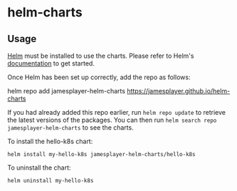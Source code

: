# helm-charts

## Usage

[Helm](https://helm.sh) must be installed to use the charts. Please refer to
Helm's [documentation](https://helm.sh/docs) to get started.

Once Helm has been set up correctly, add the repo as follows:

helm repo add jamesplayer-helm-charts https://jamesplayer.github.io/helm-charts

If you had already added this repo earlier, run `helm repo update` to retrieve
the latest versions of the packages. You can then run `helm search repo
jamesplayer-helm-charts` to see the charts.

To install the hello-k8s chart:

    helm install my-hello-k8s jamesplayer-helm-charts/hello-k8s

To uninstall the chart:

    helm uninstall my-hello-k8s
